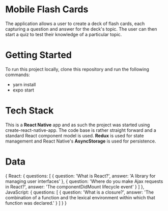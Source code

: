 # Mobile Flash Cards
The application allows a user to create a deck of flash cards, each capturing a question and answer for the deck's topic. The user can then start a quiz to test their knowledge of a particular topic.

# Getting Started
To run this project locally, clone this repository and run the following commands:

- yarn install <br />
- expo start <br />

# Tech Stack
This is a **React Native** app and as such the project was started using create-react-native-app. The code base is rather straight forward and a standard React component model is used. **Redux** is used for state management and React Native's **AsyncStorage** is used for persistence.

# Data
{
  React: {
    questions: [
      {
        question: 'What is React?',
        answer: 'A library for managing user interfaces'
      },
      {
        question: 'Where do you make Ajax requests in React?',
        answer: 'The componentDidMount lifecycle event'
      }
    ]
  },
  JavaScript: {
    questions: [
      {
        question: 'What is a closure?',
        answer: 'The combination of a function and the lexical environment within which that function was declared.'
      }
    ]
  }
}
